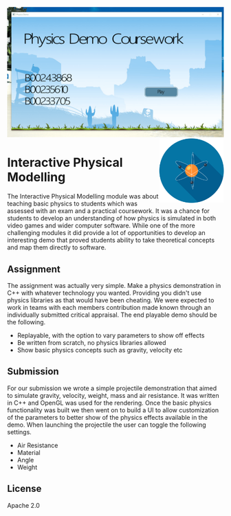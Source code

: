 
<img src='preview.gif' />

<img src='icon.png' align='right' width='150' height='150' />

# Interactive Physical Modelling

The Interactive Physical Modelling module was about teaching basic physics to students which was assessed with an exam and a practical coursework. It was a chance for students to develop an understanding of how physics is simulated in both video games and wider computer software. While one of the more challenging modules it did provide a lot of opportunities to develop an interesting demo that proved students ability to take theoretical concepts and map them directly to software. 

## Assignment

The assignment was actually very simple. Make a physics demonstration in C++ with whatever technology you wanted. Providing you didn't use physics libraries as that would have been cheating. We were expected to work in teams with each members contribution made known through an individually submitted critical appraisal. The end playable demo should be the following.

* Replayable, with the option to vary parameters to show off effects
* Be written from scratch, no physics libraries allowed
* Show basic physics concepts such as gravity, velocity etc

## Submission

For our submission we wrote a simple projectile demonstration that aimed to simulate gravity, velocity, weight, mass and air resistance. It was written in C++ and OpenGL was used for the rendering. Once the basic physics functionality was built we then went on to build a UI to allow customization of the parameters to better show of the physics effects available in the demo. When launching the projectile the user can toggle the following settings.

* Air Resistance
* Material
* Angle
* Weight

## License

Apache 2.0